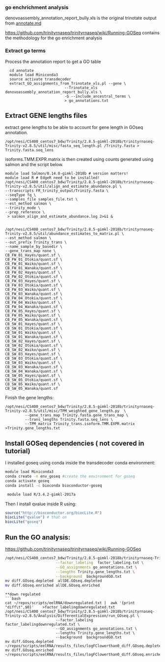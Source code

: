 ### go enchrichment analysis


denovoassembly_annotation_report_bully.xls is the original trinotate output from  [annotate.md](annotate.md)

https://github.com/trinityrnaseq/trinityrnaseq/wiki/Running-GOSeq contains the methodology for the go enrichment analysis



### Extract go terms

Process the annotation report to get a GO table

```
  cd annotate
  module load Miniconda3
  source activate transdecoder
  extract_GO_assignments_from_Trinotate_xls.pl --gene \
                           --Trinotate_xls  denovoassembly_annotation_report_bully.xls \
                           -G --include_ancestral_terms \
                           > go_annotations.txt
````

## Extract GENE lengths files

extract gene lengths to be able to account for gene length in GOseq annotation.

```
/opt/nesi/CS400_centos7_bdw/Trinity/2.8.5-gimkl-2018b/trinityrnaseq-Trinity-v2.8.5/util/misc/fasta_seq_length.pl /Trinity.fasta > Trinity.fasta.seq_lens
```


isoforms.TMM.EXPR.matrix  is then created using counts generated using salmon and the script below. 


```
module load Salmon/0.14.0-gimkl-2018b # version matters!
module load R # EdgeR need to be installed!
/opt/nesi/CS400_centos7_bdw/Trinity/2.8.5-gimkl-2018b/trinityrnaseq-Trinity-v2.8.5/util/align_and_estimate_abundance.pl \
--transcripts FR_trinity_output/Trinity.fasta \
--seqType fq \
--samples_file samples_file.txt \
--est_method salmon \
--trinity_mode \
--prep_reference \
 > salmon_align_and_estimate_abundance.log 2>&1 &


/opt/nesi/CS400_centos7_bdw/Trinity/2.8.5-gimkl-2018b/trinityrnaseq-Trinity-v2.8.5/util/abundance_estimates_to_matrix.pl \
--est_method salmon \
--out_prefix Trinity_trans \
--name_sample_by_basedir \
--gene_trans_map none \
CB_FW_01_Hayes/quant.sf \
CB_FW_01_Otokia/quant.sf \
CB_FW_01_Waiko/quant.sf \
CB_FW_01_Wanaka/quant.sf \
CB_FW_02_Hayes/quant.sf \
CB_FW_02_Otokia/quant.sf \
CB_FW_03_Hayes/quant.sf \
CB_FW_03_Otokia/quant.sf \
CB_FW_03_Waiko/quant.sf \
CB_FW_03_Wanaka/quant.sf \
CB_FW_04_Otokia/quant.sf \
CB_FW_04_Waiko/quant.sf \
CB_FW_04_Wanaka/quant.sf \
CB_FW_05_Hayes/quant.sf \
CB_FW_05_Waiko/quant.sf \
CB_FW_05_Wanaka/quant.sf \
CB_SW_01_Hayes/quant.sf \
CB_SW_01_Otokia/quant.sf \
CB_SW_01_Waiko/quant.sf \
CB_SW_01_Wanaka/quant.sf \
CB_SW_02_Hayes/quant.sf \
CB_SW_02_Otokia/quant.sf \
CB_SW_02_Waiko/quant.sf \
CB_SW_03_Hayes/quant.sf \
CB_SW_03_Otokia/quant.sf \
CB_SW_03_Waiko/quant.sf \
CB_SW_03_Wanaka/quant.sf \
CB_SW_04_Wanaka/quant.sf \
CB_SW_05_Hayes/quant.sf \
CB_SW_05_Otokia/quant.sf \
CB_SW_05_Waiko/quant.sf \
CB_SW_05_Wanaka/quant.sf 
```

Finish the gene lengths:

```
/opt/nesi/CS400_centos7_bdw/Trinity/2.8.5-gimkl-2018b/trinityrnaseq-Trinity-v2.8.5/util/misc/TPM_weighted_gene_length.py  \
         --gene_trans_map Trinity.fasta.gene_trans_map \
         --trans_lengths Trinity.fasta.seq_lens \
         --TPM_matrix Trinity_trans.isoform.TMM.EXPR.matrix >Trinity.gene_lengths.txt
```



## Install GOSeq dependencies ( not covered in tutorial)


 I installed goseq using conda inside the transdecoder conda environment:

```bash
module load Miniconda3
conda create -n env_goseq #create the environment for goseq
conda activate goseq
conda install -c bioconda bioconductor-goseq 

 module load R/3.4.2-gimkl-2017a
```

Then I install qvalue inside R using:

```r
source("http://bioconductor.org/biocLite.R")
biocLite("qvalue") # that on
biocLite("goseq")  
```

## Run the GO analysis:

https://github.com/trinityrnaseq/trinityrnaseq/wiki/Running-GOSeq

```bash
/opt/nesi/CS400_centos7_bdw/Trinity/2.8.5-gimkl-2018b/trinityrnaseq-Trinity-v2.8.5/Analysis/DifferentialExpression/run_GOseq.pl \
                       --factor_labeling  factor_labeling.txt \
                       --GO_assignments go_annotations.txt \
                       --lengths Trinity.gene_lengths.txt \
                       --background  backgroundGO.txt
mv diff.GOseq.depleted  allDE.GOseq.depleted 
mv diff.GOseq.enriched allDE.GOseq.enriched                 
```




```
**down regulated
```bash
cat ~/repos/scripts/eelRNA/downregulated.txt |  awk '{print "diff\t",$0}'    >factor_labelingdownregulated.txt
/opt/nesi/CS400_centos7_bdw/Trinity/2.8.5-gimkl-2018b/trinityrnaseq-Trinity-v2.8.5/Analysis/DifferentialExpression/run_GOseq.pl \
                       --factor_labeling  factor_labelingdownregulated.txt \
                       --GO_assignments go_annotations.txt \
                       --lengths Trinity.gene_lengths.txt \
                       --background  backgroundGO.txt                       
mv diff.GOseq.depleted  ~/repos/scripts/eelRNA/results_files/logFClowerthan0_diff.GOseq.depleted 
mv diff.GOseq.enriched  ~/repos/scripts/eelRNA/results_files/logFClowerthan0_diff.GOseq.enriched
```
